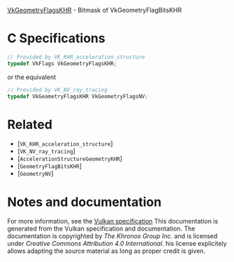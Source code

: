 [VkGeometryFlagsKHR](https://www.khronos.org/registry/vulkan/specs/1.3-extensions/man/html/VkGeometryFlagsKHR.html) - Bitmask of VkGeometryFlagBitsKHR

# C Specifications
```c
// Provided by VK_KHR_acceleration_structure
typedef VkFlags VkGeometryFlagsKHR;
```
or the equivalent
```c
// Provided by VK_NV_ray_tracing
typedef VkGeometryFlagsKHR VkGeometryFlagsNV;
```

# Related
- [`VK_KHR_acceleration_structure`]
- [`VK_NV_ray_tracing`]
- [`AccelerationStructureGeometryKHR`]
- [`GeometryFlagBitsKHR`]
- [`GeometryNV`]

# Notes and documentation
For more information, see the [Vulkan specification](https://www.khronos.org/registry/vulkan/specs/1.3-extensions/html/vkspec.html)
This documentation is generated from the Vulkan specification and documentation.
The documentation is copyrighted by *The Khronos Group Inc.* and is licensed under *Creative Commons Attribution 4.0 International*.
his license explicitely allows adapting the source material as long as proper credit is given.
        